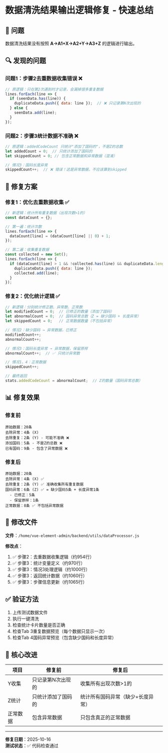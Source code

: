 # 数据清洗结果输出逻辑修复 - 快速总结

## 🐛 问题

数据清洗结果没有按照 **A→A1+X→A2+Y→A3+Z** 的逻辑进行输出。

## 🔍 发现的问题

### 问题1：步骤2去重数据收集错误 ❌
```javascript
// 原逻辑：只在第2次遇到时才记录，会漏掉很多重复数据
lines.forEach(line => {
  if (seenData.has(line)) {
    duplicateData.push({ data: line });  // ❌ 只记录第N次出现的
  } else {
    seenData.add(line);
  }
});
```

### 问题2：步骤3统计数据不准确 ❌
```javascript
// 原逻辑：addedCodeCount 只统计"添加了国码的"，不是Z的总数
let addedCount = 0;  // 只统计添加了国码的
let skippedCount = 0; // 包含正常数据和异常数据（混淆）

// 情况3：国码长度异常
skippedCount++;  // ❌ 错误！这是异常数据，不应该算到skipped
```

## 🔧 修复方案

### 修复1：优化去重数据收集 ✅
```javascript
// 新逻辑：统计所有重复数据（出现次数>1的）
const dataCount = {};

// 第一遍：统计次数
lines.forEach(line => {
  dataCount[line] = (dataCount[line] || 0) + 1;
});

// 第二遍：收集重复数据
const collected = new Set();
lines.forEach(line => {
  if (dataCount[line] > 1 && !collected.has(line) && duplicateData.length < 20) {
    duplicateData.push({ data: line });
    collected.add(line);
  }
});
```

### 修复2：优化统计逻辑 ✅
```javascript
// 新逻辑：分别统计修正数、异常数、正常数
let modifiedCount = 0;  // 已修正的数量（添加了国码）
let abnormalCount = 0;  // 国码异常总数（Z = 缺少国码 + 长度异常）
let skippedCount = 0;   // 正常数据数量（不包括异常）

// 情况2：缺少国码 → 异常数据，已修正
modifiedCount++;
abnormalCount++;

// 情况3：国码长度异常 → 异常数据，保留原样
abnormalCount++;  // ✅ 只统计异常数

// 情况1、4：正常数据
skippedCount++;

// 最终返回
stats.addedCodeCount = abnormalCount;  // Z的数量（国码异常总数）
```

## 📊 修复效果

### 修复前
```
原始数据：20条
去除异常：4条 (X)
去除重复：2条 (Y) - 可能不准确 ❌
添加国码：5条 - 不是Z的总数 ❌
已有国码：9条 - 包含了异常数据 ❌
```

### 修复后
```
原始数据：20条
去除异常：4条 (X) ✅
去除重复：2条 (Y) ✅ 准确收集所有重复数据
国码异常：6条 (Z) ✅ = 缺少国码5条 + 长度异常1条
  - 已修正：5条
  - 保留原样：1条
正常数据：8条 ✅ 不包括异常数据
```

## 📝 修改文件

**文件**：`/home/vue-element-admin/backend/utils/dataProcessor.js`

**修改点**：
1. ✅ 步骤2：去重数据收集逻辑（约954行）
2. ✅ 步骤3：统计变量定义（约970行）
3. ✅ 步骤3：情况3处理逻辑（约1000行）
4. ✅ 步骤3：返回统计数据（约1060行）
5. ✅ 步骤3：步骤信息更新（约1065行）

## ✅ 验证方法

1. 上传测试数据文件
2. 执行一键清洗
3. 检查统计卡片数量是否正确
4. 检查Tab 3重复数据预览（每个数据只显示一次）
5. 检查Tab 4国码异常预览（包含缺少国码和长度异常）

## 🎯 核心改进

| 项目 | 修复前 | 修复后 |
|------|--------|--------|
| Y收集 | 只记录第N次出现的 | 收集所有出现次数>1的 |
| Z统计 | 只统计添加了国码的 | 统计所有国码异常（缺少+长度异常） |
| 正常数据 | 包含异常数据 | 只包含真正的正常数据 |

---

**修复日期**：2025-10-16  
**测试状态**：✅ 代码检查通过
